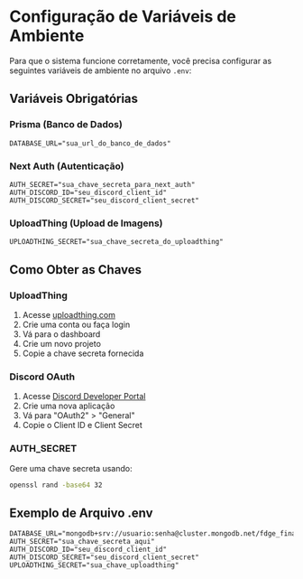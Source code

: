 # Configuração de Variáveis de Ambiente

Para que o sistema funcione corretamente, você precisa configurar as seguintes variáveis de ambiente no arquivo `.env`:

## Variáveis Obrigatórias

### Prisma (Banco de Dados)
```env
DATABASE_URL="sua_url_do_banco_de_dados"
```

### Next Auth (Autenticação)
```env
AUTH_SECRET="sua_chave_secreta_para_next_auth"
AUTH_DISCORD_ID="seu_discord_client_id"
AUTH_DISCORD_SECRET="seu_discord_client_secret"
```

### UploadThing (Upload de Imagens)
```env
UPLOADTHING_SECRET="sua_chave_secreta_do_uploadthing"
```

## Como Obter as Chaves

### UploadThing
1. Acesse [uploadthing.com](https://uploadthing.com)
2. Crie uma conta ou faça login
3. Vá para o dashboard
4. Crie um novo projeto
5. Copie a chave secreta fornecida

### Discord OAuth
1. Acesse [Discord Developer Portal](https://discord.com/developers/applications)
2. Crie uma nova aplicação
3. Vá para "OAuth2" > "General"
4. Copie o Client ID e Client Secret

### AUTH_SECRET
Gere uma chave secreta usando:
```bash
openssl rand -base64 32
```

## Exemplo de Arquivo .env
```env
DATABASE_URL="mongodb+srv://usuario:senha@cluster.mongodb.net/fdge_financas"
AUTH_SECRET="sua_chave_secreta_aqui"
AUTH_DISCORD_ID="seu_discord_client_id"
AUTH_DISCORD_SECRET="seu_discord_client_secret"
UPLOADTHING_SECRET="sua_chave_uploadthing"
``` 